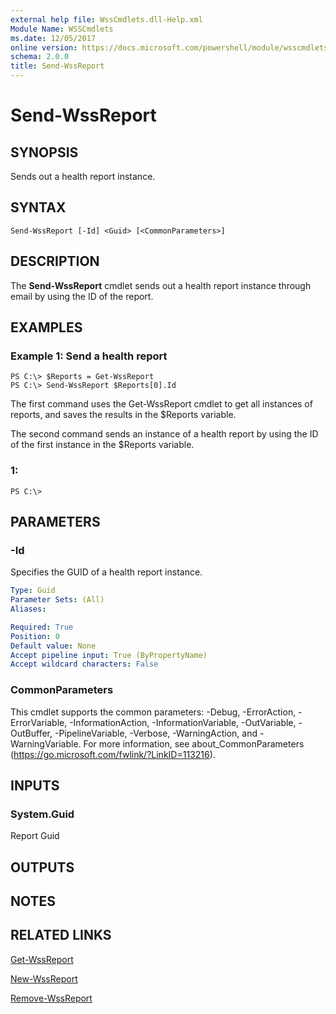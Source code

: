 ```yaml
---
external help file: WssCmdlets.dll-Help.xml
Module Name: WSSCmdlets
ms.date: 12/05/2017
online version: https://docs.microsoft.com/powershell/module/wsscmdlets/send-wssreport?view=windowsserver2012r2-ps&wt.mc_id=ps-gethelp
schema: 2.0.0
title: Send-WssReport
---
```


# Send-WssReport

## SYNOPSIS
Sends out a health report instance.

## SYNTAX

```
Send-WssReport [-Id] <Guid> [<CommonParameters>]
```

## DESCRIPTION
The **Send-WssReport** cmdlet sends out a health report instance through email by using the ID of the report.

## EXAMPLES

### Example 1: Send a health report
```
PS C:\> $Reports = Get-WssReport
PS C:\> Send-WssReport $Reports[0].Id
```

The first command uses the Get-WssReport cmdlet to get all instances of reports, and saves the results in the $Reports variable.

The second command sends an instance of a health report by using the ID of the first instance in the $Reports variable.

### 1:
```
PS C:\>
```

## PARAMETERS

### -Id
Specifies the GUID of a health report instance.

```yaml
Type: Guid
Parameter Sets: (All)
Aliases: 

Required: True
Position: 0
Default value: None
Accept pipeline input: True (ByPropertyName)
Accept wildcard characters: False
```

### CommonParameters
This cmdlet supports the common parameters: -Debug, -ErrorAction, -ErrorVariable, -InformationAction, -InformationVariable, -OutVariable, -OutBuffer, -PipelineVariable, -Verbose, -WarningAction, and -WarningVariable. For more information, see about_CommonParameters (https://go.microsoft.com/fwlink/?LinkID=113216).

## INPUTS

### System.Guid
Report Guid

## OUTPUTS

## NOTES

## RELATED LINKS

[Get-WssReport](./Get-WssReport.md)

[New-WssReport](./New-WssReport.md)

[Remove-WssReport](./Remove-WssReport.md)

